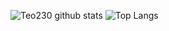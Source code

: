 ![Teo230 github stats](https://github-readme-stats.vercel.app/api?username=Teo230&include_all_commits=true&count_private=true&show_icons=true&hide_border=true&theme=vue-dark)
![Top Langs](https://github-readme-stats.vercel.app/api/top-langs/?username=Teo230&layout=compact&hide_border=true&theme=vue-dark)
